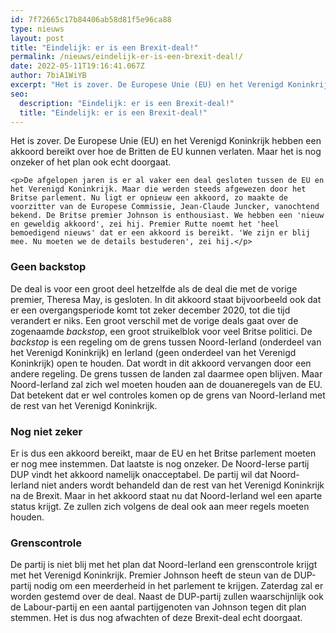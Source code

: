 ```yaml
---
id: 7f72665c17b84406ab58d81f5e96ca88
type: nieuws
layout: post
title: "Eindelijk: er is een Brexit-deal!"
permalink: /nieuws/eindelijk-er-is-een-brexit-deal!/
date: 2022-05-11T19:16:41.067Z
author: 7biA1WiYB
excerpt: "Het is zover. De Europese Unie (EU) en het Verenigd Koninkrijk hebben een akkoord bereikt over hoe de Britten de EU kunnen verlaten. Maar het is nog onzeker of het plan ook echt doorgaat.  "
seo:
  description: "Eindelijk: er is een Brexit-deal!"
  title: "Eindelijk: er is een Brexit-deal!"
---
```

Het is zover. De Europese Unie (EU) en het Verenigd Koninkrijk hebben een akkoord bereikt over hoe de Britten de EU kunnen verlaten. Maar het is nog onzeker of het plan ook echt doorgaat.  

    <p>De afgelopen jaren is er al vaker een deal gesloten tussen de EU en het Verenigd Koninkrijk. Maar die werden steeds afgewezen door het Britse parlement. Nu ligt er opnieuw een akkoord, zo maakte de voorzitter van de Europese Commissie, Jean-Claude Juncker, vanochtend bekend. De Britse premier Johnson is enthousiast. We hebben een 'nieuw en geweldig akkoord', zei hij. Premier Rutte noemt het 'heel bemoedigend nieuws' dat er een akkoord is bereikt. 'We zijn er blij mee. Nu moeten we de details bestuderen', zei hij.</p>
<h3>Geen backstop</h3>
<p>De deal is voor een groot deel hetzelfde als de deal die met de vorige premier, Theresa May, is gesloten. In dit akkoord staat bijvoorbeeld ook dat er een overgangsperiode komt tot zeker december 2020, tot die tijd verandert er niks. Een groot verschil met de vorige deals gaat over de zogenaamde <em>backstop</em>, een groot struikelblok voor veel Britse politici. De <em>backstop</em> is een regeling om de grens tussen Noord-Ierland (onderdeel van het Verenigd Koninkrijk) en Ierland (geen onderdeel van het Verenigd Koninkrijk) open te houden. Dat wordt in dit akkoord vervangen door een andere regeling. De grens tussen de landen zal daarmee open blijven. Maar Noord-Ierland zal zich wel moeten houden aan de douaneregels van de EU. Dat betekent dat er wel controles komen op de grens van Noord-Ierland met de rest van het Verenigd Koninkrijk.</p>
<h3>Nog niet zeker</h3>
<p>Er is dus een akkoord bereikt, maar de EU en het Britse parlement moeten er nog mee instemmen. Dat laatste is nog onzeker. De Noord-Ierse partij DUP vindt het akkoord namelijk onacceptabel. De partij wil dat Noord-Ierland niet anders wordt behandeld dan de rest van het Verenigd Koninkrijk na de Brexit. Maar in het akkoord staat nu dat Noord-Ierland wel een aparte status krijgt. Ze zullen zich volgens de deal ook aan meer regels moeten houden.</p>
<h3>Grenscontrole</h3>
<p>De partij is niet blij met het plan dat Noord-Ierland een grenscontrole krijgt met het Verenigd Koninkrijk. Premier Johnson heeft de steun van de DUP-partij nodig om een meerderheid in het parlement te krijgen. Zaterdag zal er worden gestemd over de deal. Naast de DUP-partij zullen waarschijnlijk ook de Labour-partij en een aantal partijgenoten van Johnson tegen dit plan stemmen. Het is dus nog afwachten of deze Brexit-deal echt doorgaat.</p>  
